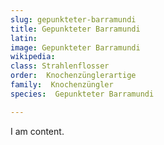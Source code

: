 ```yaml
---
slug: gepunkteter-barramundi
title: Gepunkteter Barramundi
latin:
image: Gepunkteter Barramundi
wikipedia: 
class: Strahlenflosser
order:  Knochenzünglerartige
family:  Knochenzüngler
species:  Gepunkteter Barramundi

---
```


I am content.
